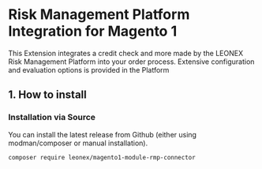 # Risk Management Platform Integration for Magento 1

This Extension integrates a credit check and more made by the LEONEX Risk Management Platform into your order process. Extensive configuration and evaluation options is provided in the Platform

## 1. How to install

### Installation via Source
You can install the latest release from Github (either using modman/composer or manual installation). 
```
composer require leonex/magento1-module-rmp-connector
```
